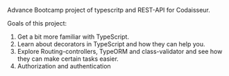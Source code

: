 Advance Bootcamp project of typescritp and REST-API for Codaisseur.

Goals of this project:

1. Get a bit more familiar with TypeScript.
2. Learn about decorators in TypeScript and how they can help you.
3. Explore Routing-controllers, TypeORM and class-validator and see how they can make certain tasks easier.
4. Authorization and authentication
